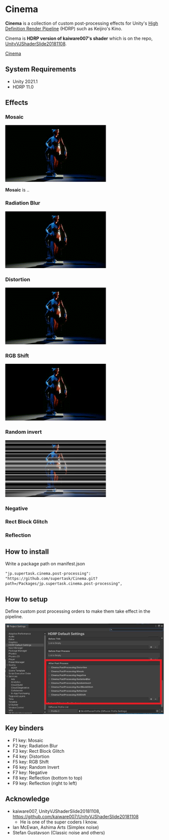 Cinema
====

**Cinema** is a collection of custom post-processing effects for Unity's [High Definition Render Pipeline](https://docs.unity3d.com/Packages/com.unity.render-pipelines.high-definition@11.0/manual/index.html) (HDRP) such as Keijiro's Kino.

Cinema is **HDRP version of kaiware007's shader** which is on the repo, [UnityVJShaderSlide20181108](https://github.com/kaiware007/UnityVJShaderSlide20181108).

[Cinema](https://user-images.githubusercontent.com/5733604/140326349-455c261a-892b-4f3d-86dd-d7490851d47f.mov)


[HDRP]:
    https://docs.unity3d.com/Packages/com.unity.render-pipelines.high-definition@latest

System Requirements
-------------------

- Unity 2021.1
- HDRP 11.0

Effects
-------

### Mosaic

![screenshot](./images/mosaic.gif)

**Mosaic** is .. 

### Radiation Blur

![screenshot](./images/radiationBlur.gif)


### Distortion

![screenshot](./images/distortion.gif)

### RGB Shift

![screenshot](./images/rgbShift.gif)


### Random invert

![screenshot](./images/randomInvert.jpg)

### Negative

### Rect Block Glitch

### Reflection


## How to install


Write a package path on manifest.json

```
"jp.supertask.cinema.post-processing": "https://github.com/supertask/Cinema.git?path=/Packages/jp.supertask.cinema.post-processing",
```


## How to setup

Define custom post processing orders to make them take effect in the pipeline.

![screenshot](./images/postProcessingSetup.jpg)


## Key binders

- F1 key: Mosaic
- F2 key: Radiation Blur
- F3 key: Rect Block Glitch
- F4 key: Distortion
- F5 key: RGB Shift
- F6 key: Random Invert
- F7 key: Negative
- F8 key: Reflection (bottom to top)
- F9 key: Reflection (right to left)

## Acknowledge

- kaiware007, UnityVJShaderSlide20181108, https://github.com/kaiware007/UnityVJShaderSlide20181108
	- He is one of the super coders I know.
- Ian McEwan, Ashima Arts (Simplex noise)
- Stefan Gustavson (Classic noise and others)

